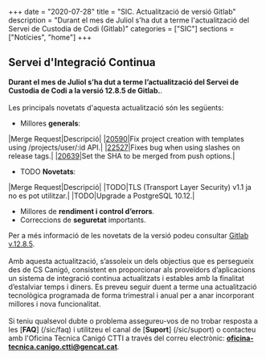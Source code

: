 +++
date        = "2020-07-28"
title       = "SIC. Actualització de versió Gitlab"
description = "Durant el mes de Juliol s'ha dut a terme l'actualització del Servei de Custodia de Codi (Gitlab)"
categories  = ["SIC"]
sections    = ["Notícies", "home"]
+++

## Servei d'Integració Continua

**Durant el mes de Juliol s’ha dut a terme l’actualització del Servei de Custodia de Codi a la versió 12.8.5 de Gitlab.**.
<br>
<br>
Les principals novetats d'aquesta actualització són les següents:

* Millores **generals**:

|Merge Request|Descripció|
|[20590](https://gitlab.com/gitlab-org/gitlab/-/merge_requests/20590)|Fix project creation with templates using /projects/user/:id API.|
|[22527](https://gitlab.com/gitlab-org/gitlab/-/merge_requests/22527)|Fixes bug when using slashes on release tags.|
|[20639](https://gitlab.com/gitlab-org/gitlab/-/merge_requests/20639)|Set the SHA to be merged from push options.|

* TODO **Novetats**:

|Merge Request|Descripció|
|TODO|TLS (Transport Layer Security) v1.1 ja no es pot utilitzar.|
|TODO|Upgrade a PostgreSQL 10.12.|

* Millores de **rendiment i control d’errors**.
* Correccions de **seguretat** importants.


Per a més informació de les novetats de la versió podeu consultar [Gitlab v.12.8.5](https://about.gitlab.com/releases/2020/03/09/gitlab-12-8-5-released/).
<br>
<br>
Amb aquesta actualització, s’assoleix un dels objectius que es persegueix des de CS Canigó, consistent en proporcionar als
proveïdors d’aplicacions un sistema de integració continua actualitzats i estables amb la finalitat d’estalviar temps i diners.
Es preveu seguir duent a terme una actualització tecnològica programada de forma trimestral i anual per a anar incorporant
millores i nova funcionalitat.
<br>
<br>
Si teniu qualsevol dubte o problema assegureu-vos de no trobar resposta a les [**FAQ**] (/sic/faq) i utilitzeu el canal
de [**Suport**] (/sic/suport) o contacteu amb l'Oficina Tècnica Canigó CTTI a través del correu electrònic: **oficina-tecnica.canigo.ctti@gencat.cat**.